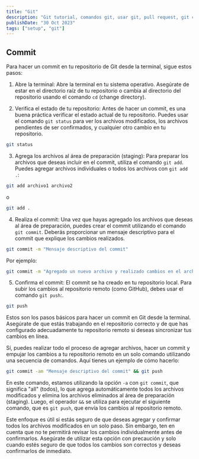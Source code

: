 ```yaml
---
title: "Git"
description: "Git tutorial, comandos git, usar git, pull request, git command."
publishDate: "30 Oct 2023"
tags: ["setup", "git"]
---
```


## Commit

Para hacer un commit en tu repositorio de Git desde la terminal, sigue estos pasos:

1. Abre la terminal: Abre la terminal en tu sistema operativo. Asegúrate de estar en el directorio raíz de tu repositorio o cambia al directorio del repositorio usando el comando `cd` (change directory).

2. Verifica el estado de tu repositorio: Antes de hacer un commit, es una buena práctica verificar el estado actual de tu repositorio. Puedes usar el comando `git status` para ver los archivos modificados, los archivos pendientes de ser confirmados, y cualquier otro cambio en tu repositorio.

```bash
git status
```

3. Agrega los archivos al área de preparación (staging): Para preparar los archivos que deseas incluir en el commit, utiliza el comando `git add`. Puedes agregar archivos individuales o todos los archivos con `git add .`:

```bash
git add archivo1 archivo2
```

o

```bash
git add .
```

4. Realiza el commit: Una vez que hayas agregado los archivos que deseas al área de preparación, puedes crear el commit utilizando el comando `git commit`. Deberás proporcionar un mensaje descriptivo para el commit que explique los cambios realizados.

```bash
git commit -m "Mensaje descriptivo del commit"
```

Por ejemplo:

```bash
git commit -m "Agregado un nuevo archivo y realizado cambios en el archivo existente"
```

5. Confirma el commit: El commit se ha creado en tu repositorio local. Para subir los cambios al repositorio remoto (como GitHub), debes usar el comando `git push`:.

```bash
git push
```

Estos son los pasos básicos para hacer un commit en Git desde la terminal. Asegúrate de que estás trabajando en el repositorio correcto y de que has configurado adecuadamente tu repositorio remoto si deseas sincronizar tus cambios en línea.

Sí, puedes realizar todo el proceso de agregar archivos, hacer un commit y empujar los cambios a tu repositorio remoto en un solo comando utilizando una secuencia de comandos. Aquí tienes un ejemplo de cómo hacerlo:

```bash
git commit -am "Mensaje descriptivo del commit" && git push
```

En este comando, estamos utilizando la opción `-a` con `git commit`, que significa "all" (todos), lo que agrega automáticamente todos los archivos modificados y elimina los archivos eliminados al área de preparación (staging). Luego, el operador `&&` se utiliza para ejecutar el siguiente comando, que es `git push`, que envía los cambios al repositorio remoto.

Este enfoque es útil si estás seguro de que deseas agregar y confirmar todos los archivos modificados en un solo paso. Sin embargo, ten en cuenta que no te permitirá revisar los cambios individualmente antes de confirmarlos. Asegúrate de utilizar esta opción con precaución y solo cuando estés seguro de que todos los cambios son correctos y deseas confirmarlos de inmediato.
